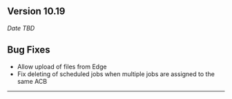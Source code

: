 
## Version 10.19
_Date TBD_


## Bug Fixes
* Allow upload of files from Edge
* Fix deleting of scheduled jobs when multiple jobs are assigned to the same ACB

---
